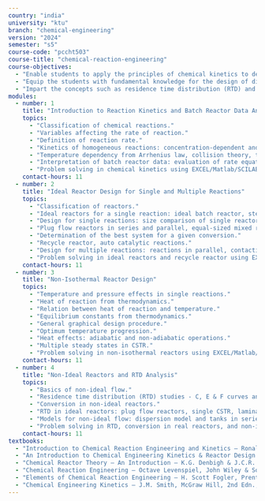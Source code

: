 ```yaml
---
country: "india"
university: "ktu"
branch: "chemical-engineering"
version: "2024"
semester: "s5"
course-code: "pccht503"
course-title: "chemical-reaction-engineering"
course-objectives:
  - "Enable students to apply the principles of chemical kinetics to describe the rates of chemical reactions for isothermal and non-isothermal reactions."
  - "Equip the students with fundamental knowledge for the design of different types of ideal reactors, including batch, continuous-stirred tank reactors (CSTR), plug-flow reactors (PFR) for single and multiple reactions."
  - "Impart the concepts such as residence time distribution (RTD) and models required to analyze and design real reactors."
modules:
  - number: 1
    title: "Introduction to Reaction Kinetics and Batch Reactor Data Analysis"
    topics:
      - "Classification of chemical reactions."
      - "Variables affecting the rate of reaction."
      - "Definition of reaction rate."
      - "Kinetics of homogeneous reactions: concentration-dependent and temperature-dependent terms of rate equation."
      - "Temperature dependency from Arrhenius law, collision theory, transition state theory (no derivation)."
      - "Interpretation of batch reactor data: evaluation of rate equation by integral and differential methods of analysis for constant volume and variable volume systems."
      - "Problem solving in chemical kinetics using EXCEL/Matlab/SCILAB/PYTHON etc. (self-study/microproject/assignment)."
    contact-hours: 11
  - number: 2
    title: "Ideal Reactor Design for Single and Multiple Reactions"
    topics:
      - "Classification of reactors."
      - "Ideal reactors for a single reaction: ideal batch reactor, steady state mixed flow reactor, steady state plug flow reactor."
      - "Design for single reactions: size comparison of single reactors, multiple reactor systems."
      - "Plug flow reactors in series and parallel, equal-sized mixed reactors in series, mixed flow reactors of different sizes in series."
      - "Determination of the best system for a given conversion."
      - "Recycle reactor, auto catalytic reactions."
      - "Design for multiple reactions: reactions in parallel, contacting patterns, qualitative discussion about product distribution in series reactions."
      - "Problem solving in ideal reactors and recycle reactor using EXCEL/Matlab/SCILAB/PYTHON etc. (self-study/microproject/assignment)."
    contact-hours: 11
  - number: 3
    title: "Non-Isothermal Reactor Design"
    topics:
      - "Temperature and pressure effects in single reactions."
      - "Heat of reaction from thermodynamics."
      - "Relation between heat of reaction and temperature."
      - "Equilibrium constants from thermodynamics."
      - "General graphical design procedure."
      - "Optimum temperature progression."
      - "Heat effects: adiabatic and non-adiabatic operations."
      - "Multiple steady states in CSTR."
      - "Problem solving in non-isothermal reactors using EXCEL/Matlab/SCILAB/PYTHON etc. (self-study/microproject/assignment)."
    contact-hours: 11
  - number: 4
    title: "Non-Ideal Reactors and RTD Analysis"
    topics:
      - "Basics of non-ideal flow."
      - "Residence time distribution (RTD) studies - C, E & F curves and their relationships."
      - "Conversion in non-ideal reactors."
      - "RTD in ideal reactors: plug flow reactors, single CSTR, laminar flow reactor."
      - "Models for non-ideal flow: dispersion model and tanks in series model."
      - "Problem solving in RTD, conversion in real reactors, and non-ideal flow models using EXCEL/Matlab/SCILAB/PYTHON etc. (self-study/microproject/assignment)."
    contact-hours: 11
textbooks:
  - "Introduction to Chemical Reaction Engineering and Kinetics – Ronald W. Missen, Charles A. Mims, Bradley A. Saville, John Wiley & Sons, 1st Edn., 1999."
  - "An Introduction to Chemical Engineering Kinetics & Reactor Design – Charles G. Hill, John Wiley & Sons, 1st Edn., 1977."
  - "Chemical Reactor Theory – An Introduction – K.G. Denbigh & J.C.R. Turner, Cambridge University Press, 3rd Edn., 1984."
  - "Chemical Reaction Engineering – Octave Levenspiel, John Wiley & Sons, 3rd Edn., 1999."
  - "Elements of Chemical Reaction Engineering – H. Scott Fogler, Prentice Hall of India, 5th Edn., 2016."
  - "Chemical Engineering Kinetics – J.M. Smith, McGraw Hill, 2nd Edn., 1970."
---
```

